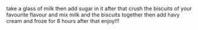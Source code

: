 take a glass of milk then add sugar in it after that crush the biscuits of your favourite flavour and mix milk and the biscuits together then add havy cream and froze for 8 hours after that enjoy!!!